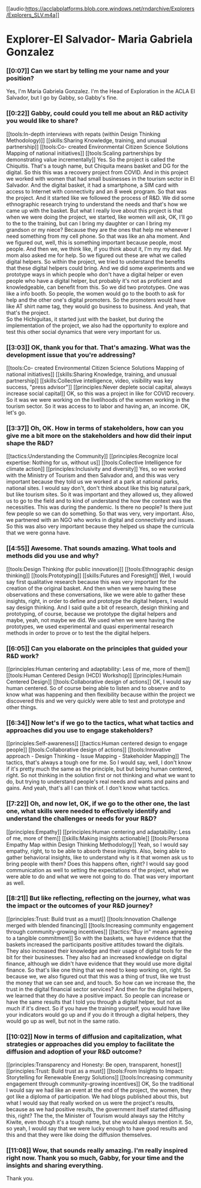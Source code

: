 [[audio:https://acclabplatforms.blob.core.windows.net/rndarchive/Explorers/Explorers_SLV.m4a]]

# Explorer\-El Salvador\- Maria Gabriela Gonzalez

### [[0:07]] Can we start by telling me your name and your position?

Yes, I'm Maria Gabriela Gonzalez\. I'm the Head of Exploration in the ACLA El Salvador, but I go by Gabby, so Gabby's fine\.

### [[0:22]] Gabby, could could you tell me about an R&D activity you would like to share?

[[tools:In-depth interviews with repats (within Design Thinking Methodology)]]
[[skills:Sharing Knowledge, training, and unusual partnership]]
[[tools:Co- created Environmental Citizen Science Solutions Mapping of national initiatives]]
[[tools:Scaling partnerships by demonstrating value incrementally]]
Yes\. So the project is called the Chiquitis\. That's a tough name, but Chiquita means basket and DG for the digital\. So this this was a recovery project from COVID\. And in this project we worked with women that had small businesses in the tourism sector in El Salvador\. And the digital basket, it had a smartphone, a SIM card with access to Internet with connectivity and an 8 week program\. So that was the project\. And it started like we followed the process of R&D\. We did some ethnographic research trying to understand the needs and that's how we came up with the basket\. But what I really love about this project is that when we were doing the project, we started, like women will ask, OK, I'll go to the to the training, but can I bring my daughter or can I bring my grandson or my niece? Because they are the ones that help me whenever I need something from my cell phone\. So that was like an aha moment\. And we figured out, well, this is something important because people, most people\. And then we, we think like, if you think about it, I'm my my dad\. My mom also asked me for help\. So we figured out these are what we called digital helpers\. So within the project, we tried to understand the benefits that these digital helpers could bring\. And we did some experiments and we prototype ways in which people who don't have a digital helper or even people who have a digital helper, but probably it's not as proficient and knowledgeable, can benefit from this\. So we did two prototypes\. One was like a info booth\. So people, the women would go to the booth to ask for help and the other one's digital promoters\. So the promoters would have like AT shirt name tag, they would go business to business\. And yeah, that that's the project\.  
So the Hichiguitas, it started just with the basket, but during the implementation of the project, we also had the opportunity to explore and test this other social dynamics that were very important for us\.

### [[3:03]] OK, thank you for that\. That's amazing\. What was the development issue that you're addressing?

[[tools:Co- created Environmental Citizen Science Solutions Mapping of national initiatives]]
[[skills:Sharing Knowledge, training, and unusual partnership]]
[[skills:Collective intelligence, video, visibility was key success, "press advisor"]]
[[principles:Never deplete social capital, always increase social capital]]
OK, so this was a project in like for COVID recovery\. So it was we were working on the livelihoods of the women working in the tourism sector\. So it was access to to labor and having an, an income\. OK, let's go\.

### [[3:37]] Oh, OK\. How in terms of stakeholders, how can you give me a bit more on the stakeholders and how did their input shape the R&D?

[[tactics:Understanding the Community]]
[[principles:Recognize local expertise: Nothing for us, without us]]
[[tools:Collective Intelligence for climate action]]
[[principles:Inclusivity and diversity]]
Yes, so we worked with the Ministry of Tourism and then Salvador and, and this was very important because they told us we worked at a park at national parks, national sites\. I would say don't, don't think about like this big natural park, but like tourism sites\. So it was important and they allowed us, they allowed us to go to the field and to kind of understand the how the context was the necessities\. This was during the pandemic\. Is there no people? Is there just few people so we can do something\. So that was very, very important\. Also, we partnered with an NGO who works in digital and connectivity and issues\. So this was also very important because they helped us shape the curricula that we were gonna have\.

### [[4:55]] Awesome\. That sounds amazing\. What tools and methods did you use and why?

[[tools:Design Thinking (for public innovation)]]
[[tools:Ethnographic design thinking]]
[[tools:Prototyping]]
[[skills:Futures and Foresight]]
Well, I would say first qualitative research because this was very important for the creation of the original basket\. And then when we were having these observations and these conversations, like we were able to gather these insights, right, in order to define and prototype the digital helpers, I would say design thinking\. And I said quite a bit of research, design thinking and prototyping, of course, because we prototype the digital helpers and maybe, yeah, not maybe we did\. We used when we were having the prototypes, we used experimental and quasi experimental research methods in order to prove or to test the the digital helpers\.

### [[6:05]] Can you elaborate on the principles that guided your R&D work?

[[principles:Human centering and adaptability: Less of me, more of them]]
[[tools:Human Centered Design (HCD) Workshop]]
[[principles:Humain Centered Design]]
[[tools:Collaborative design of actions]]
OK, I would say human centered\. So of course being able to listen and to observe and to know what was happening and then flexibility because within the project we discovered this and we very quickly were able to test and prototype and other things\.

### [[6:34]] Now let's if we go to the tactics, what what tactics and approaches did you use to engage stakeholders?

[[principles:Self-awareness]]
[[tactics:Human centered design to engage people]]
[[tools:Collaborative design of actions]]
[[tools:Innovative approach - Design Thinking - Issue Mapping - Stakeholder Mapping]]
The tactics, that's always a tough one for me\. So I would say, well, I don't know if it's pretty much the same as the principle, but but being human centered, right\. So not thinking in the solution first or not thinking and what we want to do, but trying to understand people's real needs and wants and pains and gains\. And yeah, that's all I can think of\. I don't know what tactics\.

### [[7:22]] Oh, and now let, OK, if we go to the other one, the last one, what skills were needed to effectively identify and understand the challenges or needs for your R&D?

[[principles:Empathy]]
[[principles:Human centering and adaptability: Less of me, more of them]]
[[skills:Making insights actionable]]
[[tools:Persona Empathy Map within Design Thinking Methodology]]
Yeah, so I would say empathy, right, to to be able to absorb these insights\. Also, being able to gather behavioral insights, like to understand why is it that women ask us to bring people with them? Does this happens often, right? I would say good communication as well to setting the expectations of the project, what we were able to do and what we were not going to do\. That was very important as well\.

### [[8:21]] But like reflecting, reflecting on the journey, what was the impact or the outcomes of your R&D journey?

[[principles:Trust: Build trust as a must]]
[[tools:Innovation Challenge merged with blended financing]]
[[tools:Increasing community engagement through community-growing incentives]]
[[tactics:"Buy in" means agreeing to a tangible commitment]]
So with the baskets, we have evidence that the baskets increased the participants positive attitudes toward the digitals\. They also increased their knowledge and their usage of digital tools for the bit for their businesses\. They also had an increased knowledge on digital finance, although we didn't have evidence that they would use more digital finance\. So that's like one thing that we need to keep working on, right\. So because we, we also figured out that this was a thing of trust, like we trust the money that we can see and, and touch\. So how can we increase the, the trust in the digital financial sector services? And then for the digital helpers, we learned that they do have a positive impact\. So people can increase or have the same results that I told you through a digital helper, but not as much if it's direct\. So if you have the training yourself, you would have like your indicators would go up and if you do it through a digital helpers, they would go up as well, but not in the same ratio\.

### [[10:02]] Now in terms of diffusion and capitalization, what strategies or approaches did you employ to facilitate the diffusion and adoption of your R&D outcome?

[[principles:Transparency and Honesty: Be open, transparent, honest]]
[[principles:Trust: Build trust as a must]]
[[tools:From Insights to Impact:  Storytelling for Renewable Energy Solutions]]
[[tools:Increasing community engagement through community-growing incentives]]
OK, So the traditional I would say we had like an event at the end of the project, the women, they got like a diploma of participation\. We had blogs published about this, but what I would say that really worked on us were the project's results, because as we had positive results, the government itself started diffusing this, right? The the, the Minister of Tourism would always say the Hitchy Kiwite, even though it's a tough name, but she would always mention it\. So, so yeah, I would say that we were lucky enough to have good results and this and that they were like doing the diffusion themselves\.

### [[11:08]] Wow, that sounds really amazing\. I'm really inspired right now\. Thank you so much, Gabby, for your time and the insights and sharing everything\.

Thank you\.
